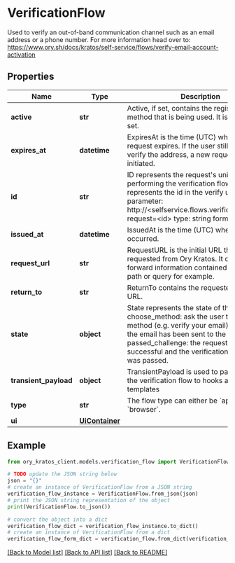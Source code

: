 # VerificationFlow

Used to verify an out-of-band communication channel such as an email address or a phone number.  For more information head over to: https://www.ory.sh/docs/kratos/self-service/flows/verify-email-account-activation

## Properties

Name | Type | Description | Notes
------------ | ------------- | ------------- | -------------
**active** | **str** | Active, if set, contains the registration method that is being used. It is initially not set. | [optional] 
**expires_at** | **datetime** | ExpiresAt is the time (UTC) when the request expires. If the user still wishes to verify the address, a new request has to be initiated. | [optional] 
**id** | **str** | ID represents the request&#39;s unique ID. When performing the verification flow, this represents the id in the verify ui&#39;s query parameter: http://&lt;selfservice.flows.verification.ui_url&gt;?request&#x3D;&lt;id&gt;  type: string format: uuid | 
**issued_at** | **datetime** | IssuedAt is the time (UTC) when the request occurred. | [optional] 
**request_url** | **str** | RequestURL is the initial URL that was requested from Ory Kratos. It can be used to forward information contained in the URL&#39;s path or query for example. | [optional] 
**return_to** | **str** | ReturnTo contains the requested return_to URL. | [optional] 
**state** | **object** | State represents the state of this request:  choose_method: ask the user to choose a method (e.g. verify your email) sent_email: the email has been sent to the user passed_challenge: the request was successful and the verification challenge was passed. | 
**transient_payload** | **object** | TransientPayload is used to pass data from the verification flow to hooks and email templates | [optional] 
**type** | **str** | The flow type can either be &#x60;api&#x60; or &#x60;browser&#x60;. | 
**ui** | [**UiContainer**](UiContainer.md) |  | 

## Example

```python
from ory_kratos_client.models.verification_flow import VerificationFlow

# TODO update the JSON string below
json = "{}"
# create an instance of VerificationFlow from a JSON string
verification_flow_instance = VerificationFlow.from_json(json)
# print the JSON string representation of the object
print(VerificationFlow.to_json())

# convert the object into a dict
verification_flow_dict = verification_flow_instance.to_dict()
# create an instance of VerificationFlow from a dict
verification_flow_form_dict = verification_flow.from_dict(verification_flow_dict)
```
[[Back to Model list]](../README.md#documentation-for-models) [[Back to API list]](../README.md#documentation-for-api-endpoints) [[Back to README]](../README.md)


